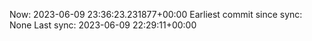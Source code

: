 Now: 2023-06-09 23:36:23.231877+00:00 Earliest commit since sync: None Last sync: 2023-06-09 22:29:11+00:00
